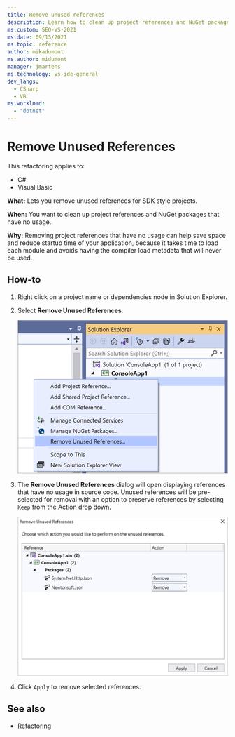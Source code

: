 ```yaml
---
title: Remove unused references
description: Learn how to clean up project references and NuGet packages that have no usage with the new Remove Unused References command.
ms.custom: SEO-VS-2021
ms.date: 09/13/2021
ms.topic: reference
author: mikadumont
ms.author: midumont
manager: jmartens
ms.technology: vs-ide-general
dev_langs:
  - CSharp
  - VB
ms.workload:
  - "dotnet"
---
```

# Remove Unused References

This refactoring applies to:

- C#
- Visual Basic

**What:** Lets you remove unused references for SDK style projects.

**When:** You want to clean up project references and NuGet packages that have no usage. 

**Why:** Removing project references that have no usage can help save space and reduce startup time of your application, because it takes time to load each module and avoids having the compiler load metadata that will never be used.

## How-to

1. Right click on a project name or dependencies node in Solution Explorer.

2. Select **Remove Unused References**.

    ![Remove Unused References command](media/remove-unused-references-command.png)

3. The **Remove Unused References** dialog will open displaying references that have no usage in source code. Unused references will be pre-selected for removal with an option to preserve references by selecting `Keep` from the Action drop down.

    ![Remove Unused References dialog](media/remove-unused-references-dialog.png)

5. Click `Apply` to remove selected references. 

## See also

- [Refactoring](../refactoring-in-visual-studio.md)